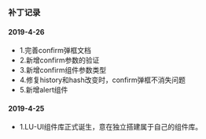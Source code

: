 
### 补丁记录

#### 2019-4-26
* 1.完善confirm弹框文档
* 2.新增confirm参数的验证
* 3.新增confirm组件参数类型
* 4.修复history和hash改变时，confirm弹框不消失问题
* 5.新增alert组件
#### 2019-4-25
* 1.LU-UI组件库正式诞生，意在独立搭建属于自己的组件库。